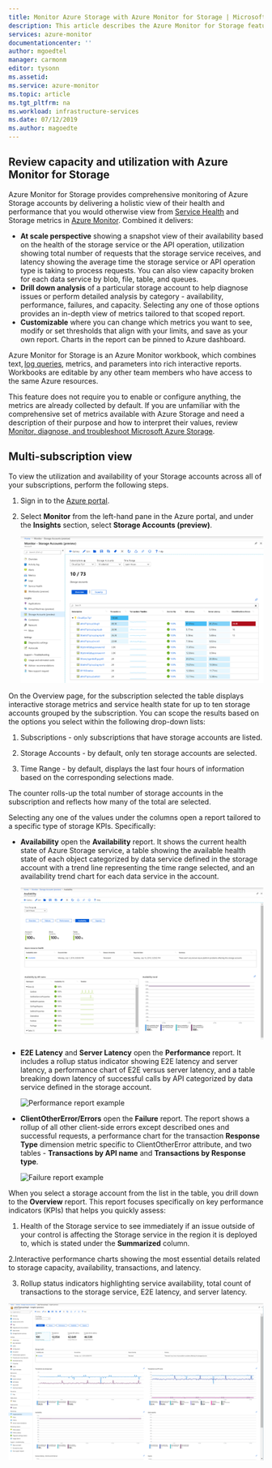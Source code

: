 ```yaml
---
title: Monitor Azure Storage with Azure Monitor for Storage | Microsoft Docs
description: This article describes the Azure Monitor for Storage feature that provides storage admins with a quick understanding of performance and utilization issues with their Azure Storage accounts.
services: azure-monitor
documentationcenter: ''
author: mgoedtel
manager: carmonm
editor: tysonn
ms.assetid: 
ms.service: azure-monitor
ms.topic: article
ms.tgt_pltfrm: na
ms.workload: infrastructure-services
ms.date: 07/12/2019
ms.author: magoedte
---
```


## Review capacity and utilization with Azure Monitor for Storage

Azure Monitor for Storage provides comprehensive monitoring of Azure Storage accounts by delivering a holistic view of their health and performance that you would otherwise view from [Service Health](../../service-health/service-health-overview.md) and Storage metrics in [Azure Monitor](../../storage/common/storage-metrics-in-azure-monitor.md). Combined it delivers:

* **At scale perspective** showing a snapshot view of their availability based on the health of the storage service or the API operation, utilization showing total number of requests that the storage service receives, and latency showing the average time the storage service or API operation type is taking to process requests. You can also view capacity broken for each data service by blob, file, table, and queues.
* **Drill down analysis** of a particular storage account to help diagnose issues or perform detailed analysis by category - availability, performance, failures, and capacity. Selecting any one of those options provides an in-depth view of metrics tailored to that scoped report.  
* **Customizable** where you can change which metrics you want to see, modify or set thresholds that align with your limits, and save as your own report. Charts in the report can be pinned to Azure dashboard.  

Azure Monitor for Storage is an Azure Monitor workbook, which combines text, [log queries](../log-query/query-language.md), metrics, and parameters into rich interactive reports. Workbooks are editable by any other team members who have access to the same Azure resources.

This feature does not require you to enable or configure anything, the metrics are already collected by default. If you are unfamiliar with the comprehensive set of metrics available with Azure Storage and need a description of their purpose and how to interpret their values, review [Monitor, diagnose, and troubleshoot Microsoft Azure Storage](../../storage/common/storage-monitoring-diagnosing-troubleshooting.md).

## Multi-subscription view

To view the utilization and availability of your Storage accounts across all of your subscriptions, perform the following steps.

1. Sign in to the [Azure portal](https://portal.azure.com).

2. Select **Monitor** from the left-hand pane in the Azure portal, and under the **Insights** section, select **Storage Accounts (preview)**.

    ![Multiple storage accounts view](./media/storage-insights-overview/multiple-storage-accounts-view-01.png)

On the Overview page, for the subscription selected the table displays interactive storage metrics and service health state for up to ten storage accounts grouped by the subscription. You can scope the results based on the options you select within the following drop-down lists:

1. Subscriptions - only subscriptions that have storage accounts are listed.  

2. Storage Accounts - by default, only ten storage accounts are selected.

3. Time Range - by default, displays the last four hours of information based on the corresponding selections made.

The counter rolls-up the total number of storage accounts in the subscription and reflects how many of the total are selected.  

Selecting any one of the values under the columns open a report tailored to a specific type of storage KPIs. Specifically:

* **Availability** open the **Availability** report. It shows the current health state of Azure Storage service, a table showing the available health state of each object categorized by data service defined in the storage account with a trend line representing the time range selected, and an availability trend chart for each data service in the account.  

    ![Availability report example](./media/storage-insights-overview/storage-account-availability-01.png)

* **E2E Latency** and **Server Latency** open the **Performance** report. It includes a rollup status indicator showing E2E latency and server latency, a performance chart of E2E versus server latency, and a table breaking down latency of successful calls by API categorized by data service defined in the storage account.

    ![Performance report example](./media/storage-insights-overview/storage-account-performance-01)

* **ClientOtherError/Errors** open the **Failure** report. The report shows a rollup of all other client-side errors except described ones and successful requests, a performance chart for the transaction **Response Type** dimension metric specific to ClientOtherError attribute, and two tables - **Transactions by API name** and **Transactions by Response type**.

   ![Failure report example](./media/storage-insights-overview/storage-account-failure-01.png)

When you select a storage account from the list in the table, you drill down to the **Overview** report. This report focuses specifically on key performance indicators (KPIs) that helps you quickly assess:

1. Health of the Storage service to see immediately if an issue outside of your control is affecting the Storage service in the region it is deployed to, which is stated under the **Summarized** column.  

2.Interactive performance charts showing the most essential details related to storage capacity, availability, transactions, and latency.  

3. Rollup status indicators highlighting service availability, total count of transactions to the storage service, E2E latency, and server latency.

![Storage account overview report](./media/storage-insights-overview/storage-account-overview-01.png)

